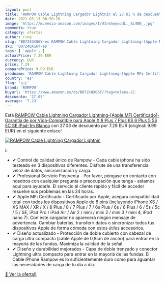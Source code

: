 ```yaml
---
layout: post
title: 'RAMPOW Cable Lightning Cargador Lightnin al 27.03 % de descuento'
date: 2021-03-13 08:50:26
image: 'https://m.media-amazon.com/images/I/41rmhwyuodL._SL400_.jpg'
comments: true
category: ofertas
author: ring
slug: 'B07Z4QXG6Y-es RAMPOW Cable Lightning Cargador Lightning-[Apple MFi...'
sku: 'B07Z4QXG6Y-es'
tags: [ 'apple', ]
actualPrice: 7.29 EUR
currency: EUR
price: 7.29
comparePrice: 9.99 EUR
prodname: 'RAMPOW Cable Lightning Cargador Lightning-[Apple MFi Certificado]-Garantía de por Vida-Compatible para Apple X 8 Plus 7 Plus 6S 6 Plus 5 5S 5C SE iPad-1m Blanco'
country: 'es'
flag: '🇪🇸'
brand: 'RAMPOW'
buyurl: 'https://www.amazon.es/dp/B07Z4QXG6Y/?tag=tolees-21'
descuento: '27.03'
average: '7.29'
---
```


Está [RAMPOW Cable Lightning Cargador Lightning-[Apple MFi Certificado]-Garantía de por Vida-Compatible para Apple X 8 Plus 7 Plus 6S 6 Plus 5 5S 5C SE iPad-1m Blanco](https://www.amazon.es/dp/B07Z4QXG6Y/?tag=tolees-21) con 27.03 de descuento por 7.29 EUR (original: 9.99 EUR) en el siguiente enlace!

[![RAMPOW Cable Lightning Cargador Lightnin](https://m.media-amazon.com/images/I/41rmhwyuodL._SL400_.jpg)](https://www.amazon.es/dp/B07Z4QXG6Y/?tag=tolees-21)

ℹ️:

- ✔ Control de calidad único de Rampow - Cada cable iphone ha sido testeado en 3 dispositivos diferentes. Disfrute de una transferencia veloz de datos, sincronización y carga.
- ✔ Profesional Servicio Postventa - Por favor, póngase en contacto con nosotros con cualquier pregunta o preocupación que tenga - estamos aquí para ayudarle. El servicio al cliente rápido y fácil de acceder resuelve sus problemas en las 24 horas.
- ✔ Apple MFi Certificado - Certificado por Apple, asegura compatibilidad total con todos los dispositivos Apple de 8 pins (incluyendo iPhone XS / XS MAX / XR / X / 8 Plus / 8 / 7 Plus / 7 / 6s Plus / 6s / 6 Plus / 6 / 5s / 5c / 5 / SE, iPad Pro / iPad Air / Air 2 / mini / mini 2 / mini 3 / mini 4, iPod nano 7). Con este cargador no aparecerá ningún mensaje de advertencia. Cambiar baterías, transferir datos o sincronizar todos tus dispositivos Apple de forma cómoda con estos útiles accesorios.
- ✔ Diseño actualizado - Protección de doble cubierto con cabezal de carga ultra compacto (cable Apple de 0,8cm de ancho) para entrar en la mayoría de las fundas. Maximiza la calidad de la señal.
- ✔ Diseño y durabilidad mejorados - Capa de doble trenzado y conector Lightning ultra compacto para entrar en la mayoría de las fundas. El Cable iPhone Rampow es lo suficientemente duro como para aguantar las necesidades de carga de tu día a día.

[🛒 Ver la oferta!!](https://www.amazon.es/dp/B07Z4QXG6Y/?tag=tolees-21)
